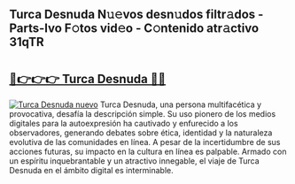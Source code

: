 ## Turca Desnuda N𝚞𝚎vos desn𝚞dos filtr𝚊dos - Parts-Ivo F𝚘tos vid𝚎o - C𝚘ntenido atr𝚊ctivo 31qTR

# <h2><a href="http://mbcjma.tromn.icu/?c=Turca+Desnuda">🔗👉👉👉 Turca Desnuda 🔗🔗</a></h2>

[![Turca Desnuda nuevo](https://i.imgur.com/pEAQMta.gif)](http://mbcjma.tromn.icu/?c=Turca+Desnuda)
Turca Desnuda, una persona multifacética y provocativa, desafía la descripción simple. Su uso pionero de los medios digitales para la autoexpresión ha cautivado y enfurecido a los observadores, generando debates sobre ética, identidad y la naturaleza evolutiva de las comunidades en línea. A pesar de la incertidumbre de sus acciones futuras, su impacto en la cultura en línea es palpable. Armado con un espíritu inquebrantable y un atractivo innegable, el viaje de Turca Desnuda en el ámbito digital es interminable.
